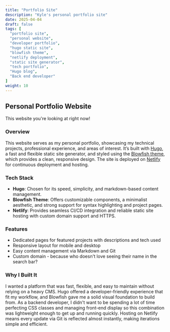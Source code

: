 ```yaml
---
title: "Portfolio Site"
description: "Kyle's personal portfolio site"
date: 2025-04-04
draft: false
tags: [
  "portfolio site",
  "personal website",
  "developer portfolio",
  "hugo static site",
  "blowfish theme",
  "netlify deployment",
  "static site generator",
  "tech portfolio",
  "Hugo blog",
  "Back end developer"
]
weight: 10
---
```


## Personal Portfolio Website

This website you're looking at right now!

### Overview 
This website serves as my personal portfolio, showcasing my technical projects, professional experience, and areas of interest. It’s built with [Hugo](https://gohugo.io/), a fast and flexible static site generator, and styled using the [Blowfish theme](https://blowfish.page/), which provides a clean, responsive design. The site is deployed on [Netlify](https://www.netlify.com/) for continuous deployment and hosting.

### Tech Stack
- **Hugo**: Chosen for its speed, simplicity, and markdown-based content management.
- **Blowfish Theme**: Offers customizable components, a minimalist aesthetic, and strong support for syntax highlighting and project pages.
- **Netlify**: Provides seamless CI/CD integration and reliable static site hosting with custom domain support and HTTPS.

### Features
- Dedicated pages for featured projects with descriptions and tech used
- Responsive layout for mobile and desktop
- Easy content management via Markdown and Git
- Custom domain - because who doesn't love seeing their name in the search bar?

### Why I Built It
I wanted a platform that was fast, flexible, and easy to maintain without relying on a heavy CMS. Hugo offered a developer-friendly experience that fit my workflow, and Blowfish gave me a solid visual foundation to build from. As a backend developer, I didn't want to be spending a lot of time perfecting CSS classes and managing front-end display so this combination was lightweight enough to get up and running quickly. Hosting on Netlify means every update via Git is reflected almost instantly, making iterations simple and efficient.

